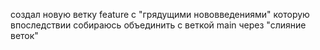 создал новую ветку feature с "грядущими нововведениями" которую впоследствии собираюсь объединить с веткой main через "слияние веток"